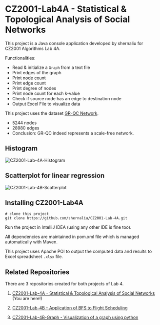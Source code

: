 # CZ2001-Lab4A - Statistical & Topological Analysis of Social Networks

This project is a Java console application developed by shernaliu for CZ2001 Algorithms Lab 4A.

Functionalities:

- Read & initialize a `Graph` from a text file
- Print edges of the graph
- Print node count
- Print edge count
- Print degree of nodes
- Print node count for each k-value
- Check if source node has an edge to destination node
- Output Excel File to visualize data

This project uses the dataset [GR-QC Network](https://snap.stanford.edu/data/ca-GrQc.html).

- 5244 nodes
- 28980 edges
- Conclusion: GR-QC indeed represents a scale-free network.

## Histogram

![CZ2001-Lab-4A-Histogram](https://res.cloudinary.com/shernaliu/image/upload/v1587586924/github-never-delete/CZ2001-LAB-4A-Histogram.png)

## Scatterplot for linear regression

![CZ2001-Lab-4B-Scatterplot](https://res.cloudinary.com/shernaliu/image/upload/v1587586923/github-never-delete/CZ2001-LAB-4A-Scatterplot.png)

## Installing CZ2001-Lab4A

```
# clone this project
git clone https://github.com/shernaliu/CZ2001-Lab-4A.git
```
Run the project in IntelliJ IDEA (using any other IDE is fine too).

All dependencies are maintained in pom.xml file which is managed automatically with Maven.

This project uses Apache POI to output the computed data and results to Excel spreadsheet `.xlsx` file.


## Related Repositories

There are 3 repositories created for both projects of Lab 4.

1. [CZ2001-Lab-4A - Statistical & Topological Analysis of Social Networks](https://github.com/shernaliu/CZ2001-Lab-4A) (You are here!)

2. [CZ2001-Lab-4B - Application of BFS to Flight Scheduling](https://github.com/shernaliu/CZ2001-Lab-4B)

3. [CZ2001-Lab-4B-Graph - Visualization of a graph using python]()



